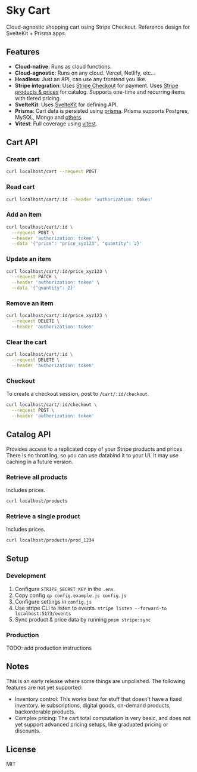 # Sky Cart

Cloud-agnostic shopping cart using Stripe Checkout. Reference design for SvelteKit + Prisma apps.

## Features

- **Cloud-native**: Runs as cloud functions.
- **Cloud-agnostic**: Runs on any cloud. Vercel, Netlify, etc...
- **Headless**: Just an API, can use any frontend you like.
- **Stripe integration**: Uses [Stripe Checkout](https://checkout.stripe.dev) for payment. Uses [Stripe products & prices](https://stripe.com/docs/products-prices/overview) for catalog. Supports one-time and recurring items with tiered pricing.
- **SvelteKit**: Uses [SvelteKit](https://kit.svelte.dev) for defining API.
- **Prisma**: Cart data is persisted using [prisma](https://prisma.io). Prisma supports Postgres, MySQL, Mongo and [others](https://www.prisma.io/docs/reference/database-reference/supported-databases).
- **Vitest**: Full coverage using [vitest](https://vitest.dev).

## Cart API

### Create cart

```bash
curl localhost/cart --request POST
```

### Read cart

```bash
curl localhost/cart/:id --header 'authorization: token'
```

### Add an item

```bash
curl localhost/cart/:id \
  --request POST \
  --header 'authorization: token' \
  --data '{"price": "price_xyz123", "quantity": 2}'
```

### Update an item

```bash
curl localhost/cart/:id/price_xyz123 \
  --request PATCH \
  --header 'authorization: token' \
  --data '{"quantity": 2}'
```

### Remove an item

```bash
curl localhost/cart/:id/price_xyz123 \
  --request DELETE \
  --header 'authorization: token'
```

### Clear the cart

```bash
curl localhost/cart/:id \
  --request DELETE \
  --header 'authorization: token'
```

### Checkout

To create a checkout session, post to `/cart/:id/checkout`.

```bash
curl localhost/cart/:id/checkout \
  --request POST \
  --header 'authorization: token'
```

## Catalog API

Provides access to a replicated copy of your Stripe products and prices. There is no throttling, so you can use databind it to your UI. It may use caching in a future version.

### Retrieve all products

Includes prices.

```bash
curl localhost/products
```

### Retrieve a single product

Includes prices.

```bash
curl localhost/products/prod_1234
```

## Setup

### Development

1. Configure `STRIPE_SECRET_KEY` in the `.env`.
2. Copy config `cp config.example.js config.js`
3. Configure settings in `config.js`
4. Use stripe CLI to listen to events. `stripe listen --forward-to localhost:5173/events`
5. Sync product & price data by running `pnpm stripe:sync`

### Production

TODO: add production instructions

## Notes

This is an early release where some things are unpolished. The following features are not yet supported:

- Inventory control: This works best for stuff that doesn't have a fixed inventory. ie subscriptions, digital goods, on-demand products, backorderable products.
- Complex pricing: The cart total computation is very basic, and does not yet support advanced pricing setups, like graduated pricing or discounts.

## License

MIT
